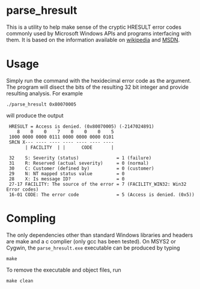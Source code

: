 # parse_hresult

This is a utility to help make sense of the cryptic HRESULT error codes commonly
used by Microsoft Windows APIs and programs interfacing with them. It is based
on the information available on
[wikipedia](https://en.wikipedia.org/wiki/HRESULT) and
[MSDN](https://msdn.microsoft.com/en-us/library/cc231198.aspx).

# Usage

Simply run the command with the hexidecimal error code as the argument. The
program will disect the bits of the resulting 32 bit integer and provide
resulting analysis. For example

    ./parse_hresult 0x80070005

will produce the output

     HRESULT = Access is denied. (0x80070005) (-2147024891)
        8    0    0    7    0    0    0    5
     1000 0000 0000 0111 0000 0000 0000 0101
     SRCN X--- ---- ---- ---- ---- ---- ----
           | FACILITY  | |      CODE       |

     32    S: Severity (status)              = 1 (failure)
     31    R: Reserved (actual severity)     = 0 (normal)
     30    C: Customer (defined by)          = 0 (customer)
     29    N: NT mapped status value         = 0
     28    X: Is message ID?                 = 0
     27-17 FACILITY: The source of the error = 7 (FACILITY_WIN32: Win32 Error codes)
     16-01 CODE: The error code              = 5 (Access is denied. (0x5))

# Compling

The only dependencies other than standard Windows libraries and headers are make
and a c complier (only gcc has been tested). On MSYS2 or Cygwin, the
`parse_hresult.exe` executable can be produced by typing

    make

To remove the executable and object files, run

    make clean
